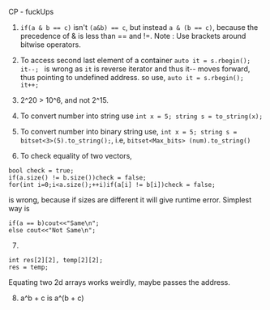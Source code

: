 CP - fuckUps

1. `if(a & b == c)` isn't `(a&b) == c`, but instead `a & (b == c)`, because the precedence of & is less than == and !=. 
Note : Use brackets around bitwise operators. 

2. To access second last element of a container 
`auto it = s.rbegin(); it--; ` is wrong as `it` is reverse iterator and thus it-- moves forward, thus pointing to undefined address. so use,
`auto it = s.rbegin(); it++; `

3. 2^20 > 10^6, and not 2^15. 

4. To convert number into string use `int x = 5; string s = to_string(x);`

5. To convert number into binary string use, `int x = 5; string s = bitset<3>(5).to_string();`, i.e, `bitset<Max_bits> (num).to_string()`

6. To check equality of two vectors, 

```
bool check = true; 
if(a.size() != b.size())check = false;
for(int i=0;i<a.size();++i)if(a[i] != b[i])check = false;
```

is wrong, because if sizes are different it will give runtime error. Simplest way is

```
if(a == b)cout<<"Same\n"; 
else cout<<"Not Same\n"; 
```

7. 
```
int res[2][2], temp[2][2]; 
res = temp; 
```
Equating two 2d arrays works weirdly, maybe passes the address. 

8. a^b + c is a^(b + c)
